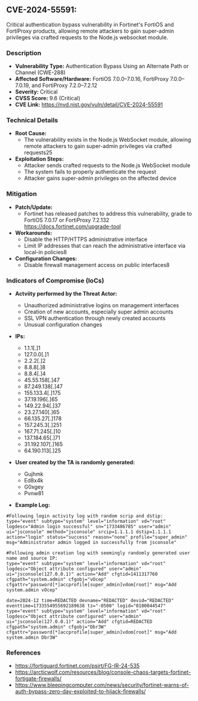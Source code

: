 ## CVE-2024-55591: 
Critical authentication bypass vulnerability in Fortinet's FortiOS and FortiProxy products, allowing remote attackers to gain super-admin privileges via crafted requests to the Node.js websocket module.

### Description
- **Vulnerability Type:** Authentication Bypass Using an Alternate Path or Channel (CWE-288)
- **Affected Software/Hardware:** FortiOS 7.0.0–7.0.16, FortiProxy 7.0.0–7.0.19, and FortiProxy 7.2.0–7.2.12
- **Severity:** Critical
- **CVSS Score:** 9.6 (Critical)
- **CVE Link:** https://nvd.nist.gov/vuln/detail/CVE-2024-55591

### Technical Details
- **Root Cause:** 
  - The vulnerability exists in the Node.js WebSocket module, allowing remote attackers to gain super-admin privileges via crafted requests25
- **Exploitation Steps:**
  - Attacker sends crafted requests to the Node.js WebSocket module
  - The system fails to properly authenticate the request
  - Attacker gains super-admin privileges on the affected device


### Mitigation
- **Patch/Update:** 
  - Fortinet has released patches to address this vulnerability, grade to FortiOS 7.0.17 or FortiProxy 7.2.132 https://docs.fortinet.com/upgrade-tool
- **Workarounds:** 
  - Disable the HTTP/HTTPS administrative interface
  - Limit IP addresses that can reach the administrative interface via local-in policies8
- **Configuration Changes:** 
  - Disable firewall management access on public interfaces8


### Indicators of Compromise (IoCs)
- **Actviity performed by the Threat Actor:**
  - Unauthorized administrative logins on management interfaces
  - Creation of new accounts, especially super admin accounts
  - SSL VPN authentication through newly created accounts
  - Unusual configuration changes
- **IPs:**
  - 1.1.1[.]1
  - 127.0.0[.]1
  - 2.2.2[.]2
  - 8.8.8[.]8
  - 8.8.4[.]4
  - 45.55.158[.]47 
  - 87.249.138[.]47
  - 155.133.4[.]175
  - 37.19.196[.]65
  - 149.22.94[.]37
  - 23.27.140[.]65
  - 66.135.27[.]178
  - 157.245.3[.]251
  - 167.71.245[.]10	
  - 137.184.65[.]71	
  - 31.192.107[.]165	
  - 64.190.113[.]25	
- **User created by the TA is randomly generated:**
  - Gujhmk
  - Ed8x4k
  - G0xgey
  - Pvnw81

- **Example Log:**
```
#Following login activity log with random scrip and dstip:
type="event" subtype="system" level="information" vd="root" logdesc="Admin login successful" sn="1733486785" user="admin" ui="jsconsole" method="jsconsole" srcip=1.1.1.1 dstip=1.1.1.1 action="login" status="success" reason="none" profile="super_admin" msg="Administrator admin logged in successfully from jsconsole"

#Following admin creation log with seemingly randomly generated user name and source IP:
type="event" subtype="system" level="information" vd="root" logdesc="Object attribute configured" user="admin" ui="jsconsole(127.0.0.1)" action="Add" cfgtid=1411317760 cfgpath="system.admin" cfgobj="vOcep" cfgattr="password[*]accprofile[super_admin]vdom[root]" msg="Add system.admin vOcep"

date=2024-12 time=REDACTED devname="REDACTED" devid="REDACTED" eventtime=1733554955692189638 tz="-0500" logid="0100044547" type="event" subtype="system" level="information" vd="root" logdesc="Object attribute configured" user="admin" ui="jsconsole(127.0.0.1)" action="Add" cfgtid=REDACTED cfgpath="system.admin" cfgobj="Dbr3W" cfgattr="password[*]accprofile[super_admin]vdom[root]" msg="Add system.admin Dbr3W"
```


  ### References
  - https://fortiguard.fortinet.com/psirt/FG-IR-24-535
  - https://arcticwolf.com/resources/blog/console-chaos-targets-fortinet-fortigate-firewalls/
  - https://www.bleepingcomputer.com/news/security/fortinet-warns-of-auth-bypass-zero-day-exploited-to-hijack-firewalls/
